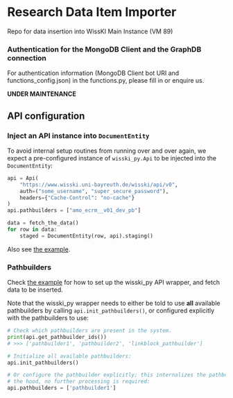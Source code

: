# Research Data Item Importer
Repo for data insertion into WissKI Main Instance (VM 89)

### Authentication for the MongoDB Client and the GraphDB connection
For authentication information (MongoDB Client bot URI and functions_config.json) in the functions.py, please fill in or enquire us.


**UNDER MAINTENANCE**

## API configuration

### Inject an API instance into `DocumentEntity`

To avoid internal setup routines from running over and over again, we expect a pre-configured instance of `wisski_py.Api` to be injected into the `DocumentEntity`:

``` python
api = Api(
    "https://www.wisski.uni-bayreuth.de/wisski/api/v0",
    auth=("some_username", "super_secure_password"),
    headers={"Cache-Control": "no-cache"}
)
api.pathbuilders = ["amo_ecrm__v01_dev_pb"]

data = fetch_the_data()
for row in data:
    staged = DocumentEntity(row, api).staging()
```

Also see [the example](example.py).


### Pathbuilders

Check [the example](example.py) for how to set up the wisski_py API wrapper, and fetch data to be inserted. 

Note that the wisski_py wrapper needs to either be told to use **all** available pathbuilders by calling `api.init_pathbuilders()`, or configured explicitly with the pathbuilders to use:

```python
# Check which pathbuilders are present in the system.
print(api.get_pathbuilder_ids()) 
# >>> ['pathbuilder1', 'pathbuilder2', 'linkblock_pathbuilder']

# Initialize all available pathbuilders:
api.init_pathbuilders()

# Or configure the pathbuilder explicitly; this internalizes the pathbuilder under
# the hood, no further processing is required:
api.pathbuilders = ['pathbuilder1']
```